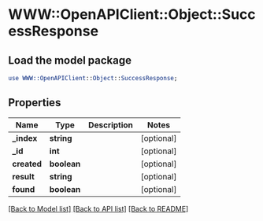 # WWW::OpenAPIClient::Object::SuccessResponse

## Load the model package
```perl
use WWW::OpenAPIClient::Object::SuccessResponse;
```

## Properties
Name | Type | Description | Notes
------------ | ------------- | ------------- | -------------
**_index** | **string** |  | [optional] 
**_id** | **int** |  | [optional] 
**created** | **boolean** |  | [optional] 
**result** | **string** |  | [optional] 
**found** | **boolean** |  | [optional] 

[[Back to Model list]](../README.md#documentation-for-models) [[Back to API list]](../README.md#documentation-for-api-endpoints) [[Back to README]](../README.md)


